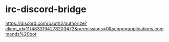 # irc-discord-bridge

https://discord.com/oauth2/authorize?client_id=1114833194278203472&permissions=0&scope=applications.commands%20bot